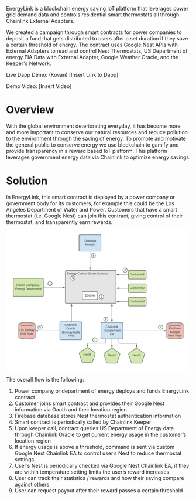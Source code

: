 EnergyLink is a blockchain energy saving IoT platform that leverages power grid demand data and controls residential smart thermostats all through Chainlink External Adapters. 

We created a campaign through smart contracts for power companies to deposit a fund that gets distributed to users after a set duration if they save a certain threshold of energy. The contract uses Google Nest APIs with External Adapters to read and control Nest Thermostats, US Department of energy EIA Data with External Adapter, Google Weather Oracle, and the Keeper's Network.

Live Dapp Demo: (Kovan)
[Insert Link to Dapp]

Demo Video:
[Insert Video]

# Overview

With the global environment deteriorating everyday, it has become more and more important to conserve our natural resources and reduce pollution to the environment through the saving of energy. To promote and motivate the general public to conserve energy we use blockchain to gamify and provide transparency in a reward based IoT platform. This platform leverages government energy data via Chainlink to optimize energy savings.

# Solution
In EnergyLink, this smart contract is deployed by a power company or government body for its customers, for example this could be the Los Angeles Department of Water and Power. Customers that have a smart thermostat (i.e. Google Nest) can join this contract, giving control of their thermostat, and transparently earn rewards.

![alt text](EnergyLinkBlockDiagram.jpg)

The overall flow is the following:
1. Power company or department of energy deploys and funds EnergyLink contract
2. Customer joins smart contract and provides their Google Nest information via Oauth and their location region
3. Firebase database stores Nest thermostat authentication information
4. Smart contract is periodically called by Chainlink Keeper
5. Upon keeper call, contract queries US Department of Energy data through Chainlink Oracle to get current energy usage in the customer’s location region
6. If energy usage is above a threshold, command is sent via custom Google Nest Chainlink EA to control user’s Nest to reduce thermostat settings
7. User’s Nest is periodically checked via Google Nest Chainlink EA, if they are within temperature setting limits the user’s reward increases
8. User can track their statistics / rewards and how their saving compare against others
9. User can request payout after their reward passes a certain threshold

